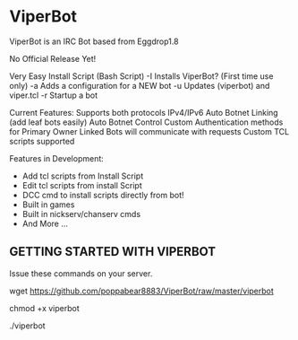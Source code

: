 ViperBot
========

ViperBot is an IRC Bot based from Eggdrop1.8

No Official Release Yet!

Very Easy Install Script (Bash Script)
-I Installs ViperBot? (First time use only)
-a Adds a configuration for a NEW bot
-u Updates (viperbot) and viper.tcl
-r Startup a bot

Current Features:
Supports both protocols IPv4/IPv6
Auto Botnet Linking (add leaf bots easily)
Auto Botnet Control
Custom Authentication methods for Primary Owner
Linked Bots will communicate with requests
Custom TCL scripts supported

Features in Development:
- Add tcl scripts from Install Script
- Edit tcl scripts from install Script
- DCC cmd to install scripts directly from bot!
- Built in games
- Built in nickserv/chanserv cmds
- And More ...

GETTING STARTED WITH VIPERBOT
----------------------------
Issue these commands on your server.

wget https://github.com/poppabear8883/ViperBot/raw/master/viperbot

chmod +x viperbot

./viperbot



